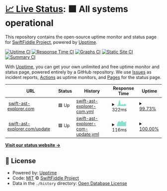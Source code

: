 # [📈 Live Status](https://status.swift-ast-explorer.com): <!--live status--> **🟩 All systems operational**

This repository contains the open-source uptime monitor and status page for [SwiftFiddle Project](https://swiftfiddle.com/), powered by [Upptime](https://github.com/upptime/upptime).

[![Uptime CI](https://github.com/SwiftFiddle/status.swift-ast-explorer.com/workflows/Uptime%20CI/badge.svg)](https://github.com/SwiftFiddle/status.swift-ast-explorer.com/actions?query=workflow%3A%22Uptime+CI%22)
[![Response Time CI](https://github.com/SwiftFiddle/status.swift-ast-explorer.com/workflows/Response%20Time%20CI/badge.svg)](https://github.com/SwiftFiddle/status.swift-ast-explorer.com/actions?query=workflow%3A%22Response+Time+CI%22)
[![Graphs CI](https://github.com/SwiftFiddle/status.swift-ast-explorer.com/workflows/Graphs%20CI/badge.svg)](https://github.com/SwiftFiddle/status.swift-ast-explorer.com/actions?query=workflow%3A%22Graphs+CI%22)
[![Static Site CI](https://github.com/SwiftFiddle/status.swift-ast-explorer.com/workflows/Static%20Site%20CI/badge.svg)](https://github.com/SwiftFiddle/status.swift-ast-explorer.com/actions?query=workflow%3A%22Static+Site+CI%22)
[![Summary CI](https://github.com/SwiftFiddle/status.swift-ast-explorer.com/workflows/Summary%20CI/badge.svg)](https://github.com/SwiftFiddle/status.swift-ast-explorer.com/actions?query=workflow%3A%22Summary+CI%22)

With [Upptime](https://upptime.js.org), you can get your own unlimited and free uptime monitor and status page, powered entirely by a GitHub repository. We use [Issues](https://github.com/SwiftFiddle/status.swift-ast-explorer.com/issues) as incident reports, [Actions](https://github.com/SwiftFiddle/status.swift-ast-explorer.com/actions) as uptime monitors, and [Pages](https://status.swift-ast-explorer.com) for the status page.

<!--start: status pages-->
<!-- This summary is generated by Upptime (https://github.com/upptime/upptime) -->
<!-- Do not edit this manually, your changes will be overwritten -->
<!-- prettier-ignore -->
| URL | Status | History | Response Time | Uptime |
| --- | ------ | ------- | ------------- | ------ |
| <img alt="" src="https://icons.duckduckgo.com/ip3/swift-ast-explorer.com.ico" height="13"> [swift-ast-explorer.com](https://swift-ast-explorer.com) | 🟩 Up | [swift-ast-explorer-com.yml](https://github.com/SwiftFiddle/status.swift-ast-explorer.com/commits/HEAD/history/swift-ast-explorer-com.yml) | <details><summary><img alt="Response time graph" src="./graphs/swift-ast-explorer-com/response-time-week.png" height="20"> 322ms</summary><br><a href="https://status.swift-ast-explorer.com/history/swift-ast-explorer-com"><img alt="Response time 384" src="https://img.shields.io/endpoint?url=https%3A%2F%2Fraw.githubusercontent.com%2FSwiftFiddle%2Fstatus.swift-ast-explorer.com%2FHEAD%2Fapi%2Fswift-ast-explorer-com%2Fresponse-time.json"></a><br><a href="https://status.swift-ast-explorer.com/history/swift-ast-explorer-com"><img alt="24-hour response time 385" src="https://img.shields.io/endpoint?url=https%3A%2F%2Fraw.githubusercontent.com%2FSwiftFiddle%2Fstatus.swift-ast-explorer.com%2FHEAD%2Fapi%2Fswift-ast-explorer-com%2Fresponse-time-day.json"></a><br><a href="https://status.swift-ast-explorer.com/history/swift-ast-explorer-com"><img alt="7-day response time 322" src="https://img.shields.io/endpoint?url=https%3A%2F%2Fraw.githubusercontent.com%2FSwiftFiddle%2Fstatus.swift-ast-explorer.com%2FHEAD%2Fapi%2Fswift-ast-explorer-com%2Fresponse-time-week.json"></a><br><a href="https://status.swift-ast-explorer.com/history/swift-ast-explorer-com"><img alt="30-day response time 910" src="https://img.shields.io/endpoint?url=https%3A%2F%2Fraw.githubusercontent.com%2FSwiftFiddle%2Fstatus.swift-ast-explorer.com%2FHEAD%2Fapi%2Fswift-ast-explorer-com%2Fresponse-time-month.json"></a><br><a href="https://status.swift-ast-explorer.com/history/swift-ast-explorer-com"><img alt="1-year response time 384" src="https://img.shields.io/endpoint?url=https%3A%2F%2Fraw.githubusercontent.com%2FSwiftFiddle%2Fstatus.swift-ast-explorer.com%2FHEAD%2Fapi%2Fswift-ast-explorer-com%2Fresponse-time-year.json"></a></details> | <details><summary><a href="https://status.swift-ast-explorer.com/history/swift-ast-explorer-com">99.73%</a></summary><a href="https://status.swift-ast-explorer.com/history/swift-ast-explorer-com"><img alt="All-time uptime 99.98%" src="https://img.shields.io/endpoint?url=https%3A%2F%2Fraw.githubusercontent.com%2FSwiftFiddle%2Fstatus.swift-ast-explorer.com%2FHEAD%2Fapi%2Fswift-ast-explorer-com%2Fuptime.json"></a><br><a href="https://status.swift-ast-explorer.com/history/swift-ast-explorer-com"><img alt="24-hour uptime 98.10%" src="https://img.shields.io/endpoint?url=https%3A%2F%2Fraw.githubusercontent.com%2FSwiftFiddle%2Fstatus.swift-ast-explorer.com%2FHEAD%2Fapi%2Fswift-ast-explorer-com%2Fuptime-day.json"></a><br><a href="https://status.swift-ast-explorer.com/history/swift-ast-explorer-com"><img alt="7-day uptime 99.73%" src="https://img.shields.io/endpoint?url=https%3A%2F%2Fraw.githubusercontent.com%2FSwiftFiddle%2Fstatus.swift-ast-explorer.com%2FHEAD%2Fapi%2Fswift-ast-explorer-com%2Fuptime-week.json"></a><br><a href="https://status.swift-ast-explorer.com/history/swift-ast-explorer-com"><img alt="30-day uptime 99.88%" src="https://img.shields.io/endpoint?url=https%3A%2F%2Fraw.githubusercontent.com%2FSwiftFiddle%2Fstatus.swift-ast-explorer.com%2FHEAD%2Fapi%2Fswift-ast-explorer-com%2Fuptime-month.json"></a><br><a href="https://status.swift-ast-explorer.com/history/swift-ast-explorer-com"><img alt="1-year uptime 99.98%" src="https://img.shields.io/endpoint?url=https%3A%2F%2Fraw.githubusercontent.com%2FSwiftFiddle%2Fstatus.swift-ast-explorer.com%2FHEAD%2Fapi%2Fswift-ast-explorer-com%2Fuptime-year.json"></a></details>
| <img alt="" src="https://icons.duckduckgo.com/ip3/swift-ast-explorer.com.ico" height="13"> [swift-ast-explorer.com/update](https://swift-ast-explorer.com/update) | 🟩 Up | [swift-ast-explorer-com-update.yml](https://github.com/SwiftFiddle/status.swift-ast-explorer.com/commits/HEAD/history/swift-ast-explorer-com-update.yml) | <details><summary><img alt="Response time graph" src="./graphs/swift-ast-explorer-com-update/response-time-week.png" height="20"> 116ms</summary><br><a href="https://status.swift-ast-explorer.com/history/swift-ast-explorer-com-update"><img alt="Response time 188" src="https://img.shields.io/endpoint?url=https%3A%2F%2Fraw.githubusercontent.com%2FSwiftFiddle%2Fstatus.swift-ast-explorer.com%2FHEAD%2Fapi%2Fswift-ast-explorer-com-update%2Fresponse-time.json"></a><br><a href="https://status.swift-ast-explorer.com/history/swift-ast-explorer-com-update"><img alt="24-hour response time 127" src="https://img.shields.io/endpoint?url=https%3A%2F%2Fraw.githubusercontent.com%2FSwiftFiddle%2Fstatus.swift-ast-explorer.com%2FHEAD%2Fapi%2Fswift-ast-explorer-com-update%2Fresponse-time-day.json"></a><br><a href="https://status.swift-ast-explorer.com/history/swift-ast-explorer-com-update"><img alt="7-day response time 116" src="https://img.shields.io/endpoint?url=https%3A%2F%2Fraw.githubusercontent.com%2FSwiftFiddle%2Fstatus.swift-ast-explorer.com%2FHEAD%2Fapi%2Fswift-ast-explorer-com-update%2Fresponse-time-week.json"></a><br><a href="https://status.swift-ast-explorer.com/history/swift-ast-explorer-com-update"><img alt="30-day response time 161" src="https://img.shields.io/endpoint?url=https%3A%2F%2Fraw.githubusercontent.com%2FSwiftFiddle%2Fstatus.swift-ast-explorer.com%2FHEAD%2Fapi%2Fswift-ast-explorer-com-update%2Fresponse-time-month.json"></a><br><a href="https://status.swift-ast-explorer.com/history/swift-ast-explorer-com-update"><img alt="1-year response time 188" src="https://img.shields.io/endpoint?url=https%3A%2F%2Fraw.githubusercontent.com%2FSwiftFiddle%2Fstatus.swift-ast-explorer.com%2FHEAD%2Fapi%2Fswift-ast-explorer-com-update%2Fresponse-time-year.json"></a></details> | <details><summary><a href="https://status.swift-ast-explorer.com/history/swift-ast-explorer-com-update">100.00%</a></summary><a href="https://status.swift-ast-explorer.com/history/swift-ast-explorer-com-update"><img alt="All-time uptime 99.97%" src="https://img.shields.io/endpoint?url=https%3A%2F%2Fraw.githubusercontent.com%2FSwiftFiddle%2Fstatus.swift-ast-explorer.com%2FHEAD%2Fapi%2Fswift-ast-explorer-com-update%2Fuptime.json"></a><br><a href="https://status.swift-ast-explorer.com/history/swift-ast-explorer-com-update"><img alt="24-hour uptime 100.00%" src="https://img.shields.io/endpoint?url=https%3A%2F%2Fraw.githubusercontent.com%2FSwiftFiddle%2Fstatus.swift-ast-explorer.com%2FHEAD%2Fapi%2Fswift-ast-explorer-com-update%2Fuptime-day.json"></a><br><a href="https://status.swift-ast-explorer.com/history/swift-ast-explorer-com-update"><img alt="7-day uptime 100.00%" src="https://img.shields.io/endpoint?url=https%3A%2F%2Fraw.githubusercontent.com%2FSwiftFiddle%2Fstatus.swift-ast-explorer.com%2FHEAD%2Fapi%2Fswift-ast-explorer-com-update%2Fuptime-week.json"></a><br><a href="https://status.swift-ast-explorer.com/history/swift-ast-explorer-com-update"><img alt="30-day uptime 100.00%" src="https://img.shields.io/endpoint?url=https%3A%2F%2Fraw.githubusercontent.com%2FSwiftFiddle%2Fstatus.swift-ast-explorer.com%2FHEAD%2Fapi%2Fswift-ast-explorer-com-update%2Fuptime-month.json"></a><br><a href="https://status.swift-ast-explorer.com/history/swift-ast-explorer-com-update"><img alt="1-year uptime 99.97%" src="https://img.shields.io/endpoint?url=https%3A%2F%2Fraw.githubusercontent.com%2FSwiftFiddle%2Fstatus.swift-ast-explorer.com%2FHEAD%2Fapi%2Fswift-ast-explorer-com-update%2Fuptime-year.json"></a></details>

<!--end: status pages-->

[**Visit our status website →**](https://status.swift-ast-explorer.com)

## 📄 License

- Powered by: [Upptime](https://github.com/upptime/upptime)
- Code: [MIT](./LICENSE) © [SwiftFiddle Project](https://swiftfiddle.com/)
- Data in the `./history` directory: [Open Database License](https://opendatacommons.org/licenses/odbl/1-0/)
